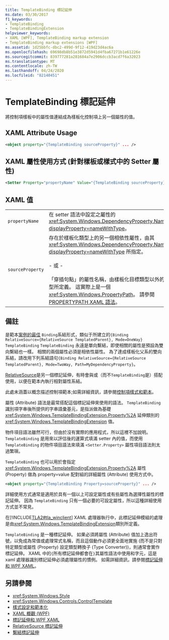 ```yaml
---
title: TemplateBinding 標記延伸
ms.date: 03/30/2017
f1_keywords:
- TemplateBinding
- TemplateBindingExtension
helpviewer_keywords:
- XAML [WPF], TemplateBinding markup extension
- TemplateBinding markup extensions [WPF]
ms.assetid: 1d25bbfc-dbc2-499d-9f12-419d23d4ac6a
ms.openlocfilehash: 69698db8b51e3872d5941d4fba67271b1e61226e
ms.sourcegitcommit: 839777281a281684a7e2906dccb3acd7f6a32023
ms.translationtype: MT
ms.contentlocale: zh-TW
ms.lasthandoff: 04/24/2020
ms.locfileid: "82140451"
---
```

# <a name="templatebinding-markup-extension"></a>TemplateBinding 標記延伸
將控制項樣板中的屬性值連結成為樣板化控制項上另一個屬性的值。  
  
## <a name="xaml-attribute-usage"></a>XAML Attribute Usage  
  
```xml  
<object property="{TemplateBinding sourceProperty}" ... />
```  
  
## <a name="xaml-attribute-usage-for-setter-property-in-template-or-style"></a>XAML 屬性使用方式 (針對樣板或樣式中的 Setter 屬性)  
  
```xml  
<Setter Property="propertyName" Value="{TemplateBinding sourceProperty}" ... />  
```  
  
## <a name="xaml-values"></a>XAML 值  
  
|||  
|-|-|  
|`propertyName`|在 setter 語法中設定之屬性的 <xref:System.Windows.DependencyProperty.Name%2A?displayProperty=nameWithType>。|  
|`sourceProperty`|存在於樣板化類型上的另一個相依性屬性，由其 <xref:System.Windows.DependencyProperty.Name%2A?displayProperty=nameWithType> 所指定。<br /><br /> - 或 -<br /><br /> 「穿插句點」的屬性名稱，由樣板化目標類型以外的不同類型所定義。 這實際上是一個 <xref:System.Windows.PropertyPath>。 請參閱[PROPERTYPATH XAML 語法](propertypath-xaml-syntax.md)。|  
  
## <a name="remarks"></a>備註  
 是範本[案例的最佳](binding-markup-extension.md) `Binding`系結形式，類似于所建立的`{Binding RelativeSource={RelativeSource TemplatedParent}, Mode=OneWay}` `TemplateBinding` `TemplateBinding` 永遠是單向繫結，即使相關的屬性是預設為雙向繫結也一樣。 相關的兩個屬性必須是相依性屬性。 為了達成樣板化父系的雙向系結，請改用下列系結語句`{Binding RelativeSource={RelativeSource TemplatedParent}, Mode=TwoWay, Path=MyDependencyProperty}`。
  
 [RelativeSource](relativesource-markupextension.md)是另一個標記延伸，有時會與或（而不`TemplateBinding`是）搭配使用，以便在範本內執行相對屬性系結。  
  
 此處未涵蓋以概念描述控制項範本;如需詳細資訊，請參閱[控制項樣式和範本](../controls/control-styles-and-templates.md)。  
  
 屬性 (Attribute) 語法是最常搭配這個標記延伸來使用的語法。 `TemplateBinding` 識別項字串後所提供的字串語彙基元，是指派做為基礎 <xref:System.Windows.TemplateBindingExtension.Property%2A> 延伸類別的 <xref:System.Windows.TemplateBindingExtension> 值。  
  
 物件項目語法雖然可行，但由於沒有實際的應用程式，所以這裡不加說明。 `TemplateBinding` 是用來以評估後的運算式填滿 setter 內的值，而使用 `TemplateBinding` 的物件項目語法來填滿 `<Setter.Property>` 屬性項目語法則太過繁瑣。  
  
 `TemplateBinding` 也可以用於會指定 <xref:System.Windows.TemplateBindingExtension.Property%2A> 屬性 (Property) 做為 property=value 配對組的詳細屬性 (Attribute) 使用方式中。  
  
```xml  
<object property="{TemplateBinding Property=sourceProperty}" ... />
```  
  
 詳細使用方式通常是適用於具有一個以上可設定屬性或有些屬性為選擇性屬性的標記延伸。 因為 `TemplateBinding` 只有一個必要的可設定屬性，所以這種詳細使用方式並不常見。  
  
 在[!INCLUDE[TLA2#tla_winclient](../../../../includes/tla2sharptla-winclient-md.md)] XAML 處理器執行中，此標記延伸模組的處理是由<xref:System.Windows.TemplateBindingExtension>類別所定義。  
  
 `TemplateBinding` 是一種標記延伸。 如果必須將屬性 (Attribute) 值加上逸出符號，以免成為常值或處理常式名稱，而且這個動作必須更全面地實施 (而不是只對特定類型或屬性 (Property) 設定類型轉換子 (Type Converter))，則通常會實作標記延伸。 XAML 中的`{`所有標記延伸都會在`}`其屬性語法中使用和字元，這是 xaml 處理器識別標記延伸必須處理屬性的慣例。 如需詳細資訊，請參閱[標記延伸和 WPF XAML](markup-extensions-and-wpf-xaml.md)。  
  
## <a name="see-also"></a>另請參閱

- <xref:System.Windows.Style>
- <xref:System.Windows.Controls.ControlTemplate>
- [樣式設定和範本化](../../../desktop-wpf/fundamentals/styles-templates-overview.md)
- [XAML 概觀 (WPF)](../../../desktop-wpf/fundamentals/xaml.md)
- [標記延伸和 WPF XAML](markup-extensions-and-wpf-xaml.md)
- [RelativeSource 標記延伸](relativesource-markupextension.md)
- [繫結標記延伸](binding-markup-extension.md)
